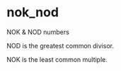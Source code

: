 # nok_nod
NOK &amp; NOD numbers


NOD is the greatest common divisor.

NOK is the least common multiple.
